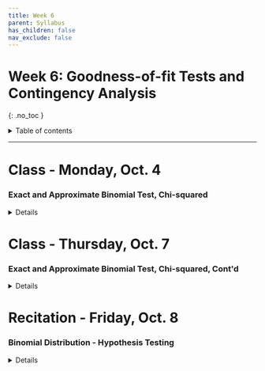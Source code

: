 ```yaml
---
title: Week 6
parent: Syllabus
has_children: false
nav_exclude: false
---
```


# Week 6: Goodness-of-fit Tests and Contingency Analysis
{: .no_toc }

<details closed markdown="block">
  <summary>
    Table of contents
  </summary>
  {: .text-delta }
1. TOC
{:toc}
</details>

---

<!-- ########################################################################### -->

# Class - Monday, Oct. 4

### Exact and Approximate Binomial Test, Chi-squared

<details closed markdown="block">
  <summary>Details</summary>

+ [**Class notes**](Class1/W6.C1-Notes_Chisq_BinomProp.html){:target="blank"}
+ **In-class exercise** - [zipped .Rmd](Class1/W6.C1-Exercise_ChiSquare.Rmd.zip)
  <!-- + **Key** - [zipped .Rmd](Class1/W6.C1-Exercise_ChiSquare_KEY.Rmd.zip) -->

</details>

<!-- ########################################################################### -->

<!-- ########################################################################### -->

# Class - Thursday, Oct. 7

### Exact and Approximate Binomial Test, Chi-squared, Cont'd

<details closed markdown="block">
  <summary>Details</summary>

+ [**Class notes**](Class2/W6.C2-Notes_Categorical_Tests_for_Independence.html){:target="blank"}

</details>

<!-- ########################################################################### -->

<!-- ########################################################################### -->

# Recitation - Friday, Oct. 8

### Binomial Distribution - Hypothesis Testing

<details closed markdown="block">
  <summary>Details</summary>

+ [**Class exercise**](Recitation/W6.R1_Exercise_Binomial_Distributions.Rmd.zip)

</details>

<!-- ########################################################################### -->
